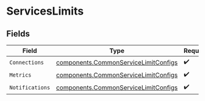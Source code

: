 # ServicesLimits


## Fields

| Field                                                                                        | Type                                                                                         | Required                                                                                     | Description                                                                                  |
| -------------------------------------------------------------------------------------------- | -------------------------------------------------------------------------------------------- | -------------------------------------------------------------------------------------------- | -------------------------------------------------------------------------------------------- |
| `Connections`                                                                                | [components.CommonServiceLimitConfigs](../../models/components/commonservicelimitconfigs.md) | :heavy_check_mark:                                                                           | N/A                                                                                          |
| `Metrics`                                                                                    | [components.CommonServiceLimitConfigs](../../models/components/commonservicelimitconfigs.md) | :heavy_check_mark:                                                                           | N/A                                                                                          |
| `Notifications`                                                                              | [components.CommonServiceLimitConfigs](../../models/components/commonservicelimitconfigs.md) | :heavy_check_mark:                                                                           | N/A                                                                                          |